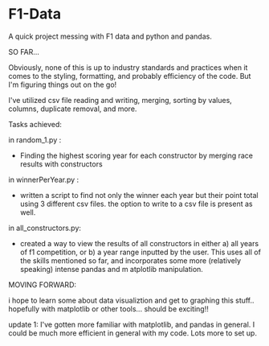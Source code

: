 # F1-Data
A quick project messing with F1 data and python and pandas.

SO FAR... 

Obviously, none of this is up to industry standards and practices when it comes to the styling, formatting, and probably efficiency of the code.
But I'm figuring things out on the go!

I've utilized csv file reading and writing, merging, sorting by values, columns, duplicate removal, and more.


Tasks achieved:

in random_1.py :
- Finding the highest scoring year for each constructor by merging race results with constructors

in winnerPerYear.py :
- written a script to find not only the winner each year but their point total using 3 different csv files. the option to write to a csv file is present as well.

in all_constructors.py:
- created a way to view the results of all constructors in either a) all years of f1 competition, or b) a year range inputted by the user. This uses 
all of the skills mentioned so far, and incorporates some more (relatively speaking) intense pandas and m atplotlib manipulation.

MOVING FORWARD:

i hope to learn some about data visualiztion and get to graphing this stuff.. hopefully with matplotlib or other tools... should be exciting!!

update 1:  I've gotten more familiar with matplotlib, and pandas in general. I could be much more efficient in general with my code.
           Lots more to set up.
